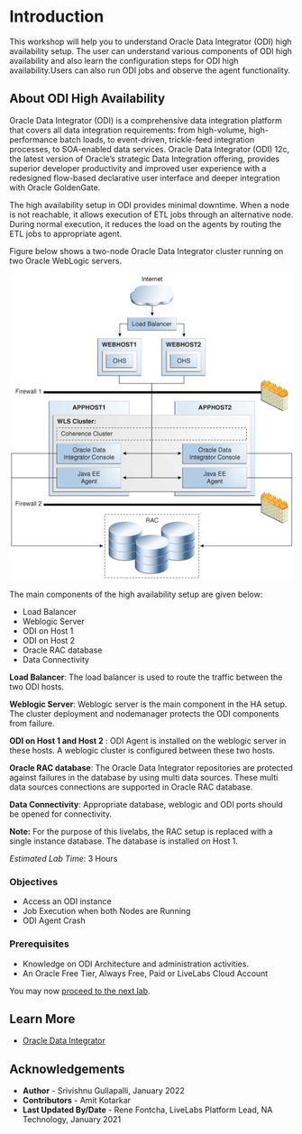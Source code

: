 # Introduction

This workshop will help you to understand Oracle Data Integrator (ODI) high availability setup. The user can understand various components of ODI high availability and also learn the configuration steps for ODI high availability.Users can also run ODI jobs and observe the agent functionality.

## About ODI High Availability
Oracle Data Integrator (ODI) is a comprehensive data integration platform that covers all data integration requirements: from high-volume, high-performance batch loads, to event-driven, trickle-feed integration processes, to SOA-enabled data services. Oracle Data Integrator (ODI) 12c, the latest version of Oracle’s strategic Data Integration offering, provides superior developer productivity and improved user experience with a redesigned flow-based declarative user interface and deeper integration with Oracle GoldenGate. 

The high availability setup in ODI provides minimal downtime. When a node is not reachable, it allows execution of ETL jobs through an alternative node. During normal execution, it reduces the load on the agents by routing the ETL jobs to appropriate agent.

Figure below shows a two-node Oracle Data Integrator cluster running on two Oracle WebLogic servers. 

  ![ODI High Availability Architecture](./images/odi_ha.png " ")

The main components of the high availability setup are given below:
  * Load Balancer
  * Weblogic Server
  * ODI on Host 1
  * ODI on Host 2
  * Oracle RAC database
  * Data Connectivity

**Load Balancer**: The load balancer is used to route the traffic between the two ODI hosts.

**Weblogic Server**: Weblogic server is the main component in the HA setup. The cluster deployment and nodemanager protects the ODI components from failure.

**ODI on Host 1 and Host 2** : ODI Agent is installed on the weblogic server in these hosts. A weblogic cluster is configured between these two hosts.

**Oracle RAC database**: The Oracle Data Integrator repositories are protected against failures in the database by using multi data sources. These multi data sources connections are supported in Oracle RAC database.

**Data Connectivity**: Appropriate database, weblogic and ODI ports should be opened for connectivity.

**Note:** For the purpose of this livelabs, the RAC setup is replaced with a single instance database. The database is installed on Host 1.


*Estimated Lab Time*: 3 Hours

### Objectives

- Access an ODI instance
- Job Execution when both Nodes are Running
- ODI Agent Crash


### Prerequisites
* Knowledge on ODI Architecture and administration activities.
* An Oracle Free Tier, Always Free, Paid or LiveLabs Cloud Account

You may now [proceed to the next lab](#next).

## Learn More
- [Oracle Data Integrator](https://docs.oracle.com/en/middleware/fusion-middleware/data-integrator/index.html)

## Acknowledgements

- **Author** - Srivishnu Gullapalli, January 2022
- **Contributors** - Amit Kotarkar
- **Last Updated By/Date** - Rene Fontcha, LiveLabs Platform Lead, NA Technology, January 2021

